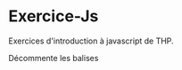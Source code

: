 # Exercice-Js
Exercices d'introduction à javascript de THP.

Décommente les balises <script> dans le fichier html index.html

depuis ton navigateur vérifier les exercices ! (F12, puis console)

Bonne correction à toi !
